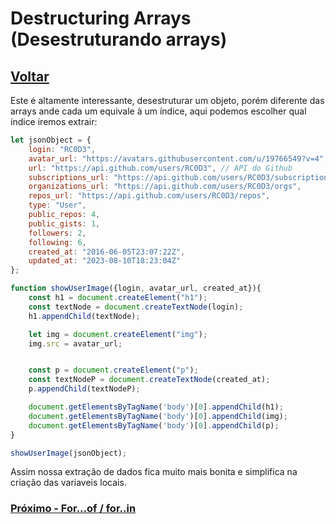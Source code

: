 # Destructuring Arrays (Desestruturando arrays)

## [Voltar](./SpreadOperatorObjects.md)

Este é altamente interessante, desestruturar um objeto, porém diferente das arrays ande cada um equivale à um índice, aqui podemos escolher qual índice iremos extrair:

```js
let jsonObject = { 
    login: "RC0D3",
    avatar_url: "https://avatars.githubusercontent.com/u/19766549?v=4",
    url: "https://api.github.com/users/RC0D3", // API do Github
    subscriptions_url: "https://api.github.com/users/RC0D3/subscriptions",
    organizations_url: "https://api.github.com/users/RC0D3/orgs",
    repos_url: "https://api.github.com/users/RC0D3/repos",
    type: "User",
    public_repos: 4,
    public_gists: 1,
    followers: 2,
    following: 6,
    created_at: "2016-06-05T23:07:22Z",
    updated_at: "2023-08-10T18:23:04Z"
};

function showUserImage({login, avatar_url, created_at}){
    const h1 = document.createElement("h1");
    const textNode = document.createTextNode(login);
    h1.appendChild(textNode);

    let img = document.createElement("img");
    img.src = avatar_url;


    const p = document.createElement("p");
    const textNodeP = document.createTextNode(created_at);
    p.appendChild(textNodeP);

    document.getElementsByTagName('body')[0].appendChild(h1);
    document.getElementsByTagName('body')[0].appendChild(img);
    document.getElementsByTagName('body')[0].appendChild(p);
}

showUserImage(jsonObject);

```

Assim nossa extração de dados fica muito mais bonita e simplifica na criação das variaveis locais.

### [Próximo - For...of / for..in](./ForOfForIn.md)
